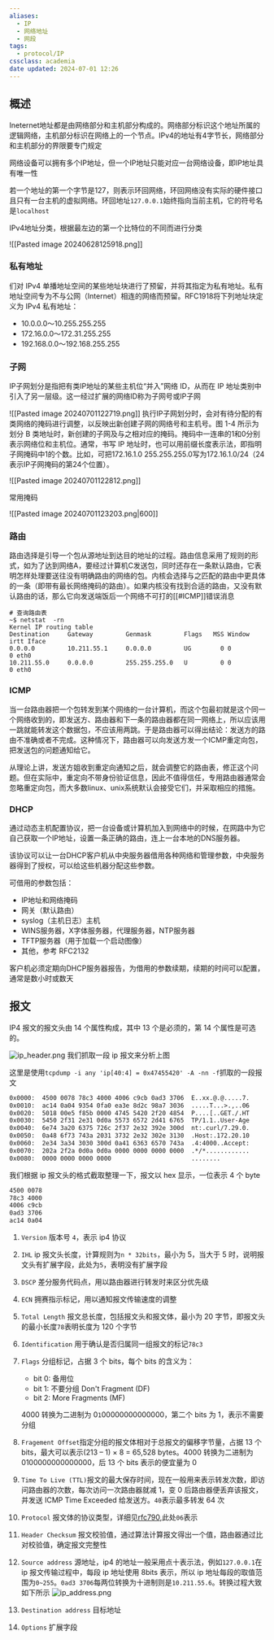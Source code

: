 ```yaml
---
aliases:
  - IP
  - 网络地址
  - 网段
tags:
  - protocol/IP
cssclass: academia
date updated: 2024-07-01 12:26
---
```


## 概述

Ineternet地址都是由网络部分和主机部分构成的。网络部分标识这个地址所属的逻辑网络，主机部分标识在网络上的一个节点。IPv4的地址有4字节长，网络部分和主机部分的界限要专门规定

网络设备可以拥有多个IP地址，但一个IP地址只能对应一台网络设备，即IP地址具有唯一性

若一个地址的第一个字节是127，则表示环回网络，环回网络没有实际的硬件接口且只有一台主机的虚拟网络。环回地址`127.0.0.1`始终指向当前主机，它的符号名是`localhost`

IPv4地址分类，根据最左边的第一个比特位的不同而进行分类

![[Pasted image 20240628125918.png]]

### 私有地址

们对 IPv4 单播地址空间的某些地址块进行了预留，并将其指定为私有地址。私有地址空间专为不与公网（Internet）相连的网络而预留。RFC1918将下列地址块定义为 IPv4 私有地址：

- 10.0.0.0～10.255.255.255
- 172.16.0.0～172.31.255.255
- 192.168.0.0～192.168.255.255

### 子网

IP子网划分是指把有类IP地址的某些主机位“并入”网络 ID，从而在 IP 地址类别中引入了另一层级。这一经过扩展的网络ID称为子网号或IP子网


![[Pasted image 20240701122719.png]]
执行IP子网划分时，会对有待分配的有类网络的掩码进行调整，以反映出新创建子网的网络号和主机号。图 1-4 所示为划分 B 类地址时，新创建的子网及与之相对应的掩码。掩码中一连串的1和0分别表示网络位和主机位。通常，书写 IP 地址时，也可以用前缀长度表示法，即指明子网掩码中1的个数。比如，可把172.16.1.0 255.255.255.0写为172.16.1.0/24（24表示IP子网掩码的第24个位置）。

![[Pasted image 20240701122812.png]]

常用掩码

![[Pasted image 20240701123203.png|600]]

### 路由

路由选择是引导一个包从源地址到达目的地址的过程。路由信息采用了规则的形式，如为了达到网络A，要经过计算机C发送包，同时还存在一条默认路由，它表明怎样处理要送往没有明确路由的网络的包。内核会选择与之匹配的路由中更具体的一条（即带有最长网络掩码的路由）。如果内核没有找到合适的路由，又没有默认路由的话，那么它向发送端饭后一个网络不可打的[[#ICMP]]错误消息

```shell
# 查询路由表
~$ netstat  -rn
Kernel IP routing table
Destination     Gateway         Genmask         Flags   MSS Window  irtt Iface
0.0.0.0         10.211.55.1     0.0.0.0         UG        0 0          0 eth0
10.211.55.0     0.0.0.0         255.255.255.0   U         0 0          0 eth0
```

### ICMP

当一台路由器把一个包转发到某个网络的一台计算机，而这个包最初就是这个同一个网络收到的，即发送方、路由器和下一条的路由器都在同一网络上，所以应该用一跳就能转发这个数据包，不应该用两跳。于是路由器可以得出结论：发送方的路由不准确或者不完成。这种情况下，路由器可以向发送方发一个ICMP重定向包，把发送包的问题通知给它。

从理论上讲，发送方姐收到重定向通知之后，就会调整它的路由表，修正这个问题。但在实际中，重定向不带身份验证信息，因此不值得信任，专用路由器通常会忽略重定向包，而大多数linux、unix系统默认会接受它们，并采取相应的措施。

### DHCP

通过动态主机配置协议，把一台设备或计算机加入到网络中的时候，在网路中为它自己获取一个IP地址，设置一条正确的路由，连上一台本地的DNS服务器。

该协议可以让一台DHCP客户机从中央服务器借用各种网络和管理参数，中央服务器得到了授权，可以给这些机器分配这些参数。

可借用的参数包括：
- IP地址和网络掩码
- 网关（默认路由）
- syslog（主机日志）主机
- WINS服务器，X字体服务器，代理服务器，NTP服务器
- TFTP服务器（用于加载一个启动图像）
- 其他，参考 RFC2132

客户机必须定期向DHCP服务器报告，为借用的参数续期，续期的时间可以配置，通常是数小时或数天

## 报文

IP4 报文的报文头由 14 个属性构成，其中 13 个是必须的，第 14 个属性是可选的。

![ip_header.png](ip_header.png)
我们抓取一段 ip 报文来分析上图

这里是使用`tcpdump -i any 'ip[40:4] = 0x47455420' -A -nn -f`抓取的一段报文

```txt
0x0000:  4500 0078 78c3 4000 4006 c9cb 0ad3 3706  E..xx.@.@.....7.
0x0010:  ac14 0a04 9354 0fa0 ea3e 8d2c 98a7 3036  .....T...>.,..06
0x0020:  5018 00e5 f85b 0000 4745 5420 2f20 4854  P....[..GET./.HT
0x0030:  5450 2f31 2e31 0d0a 5573 6572 2d41 6765  TP/1.1..User-Age
0x0040:  6e74 3a20 6375 726c 2f37 2e32 392e 300d  nt:.curl/7.29.0.
0x0050:  0a48 6f73 743a 2031 3732 2e32 302e 3130  .Host:.172.20.10
0x0060:  2e34 3a34 3030 300d 0a41 6363 6570 743a  .4:4000..Accept:
0x0070:  202a 2f2a 0d0a 0d0a 0000 0000 0000 0000  .*/*............
0x0080:  0000 0000 0000 0000                      ........
```

我们根据 ip 报文头的格式截取整理一下，报文以 hex 显示，一位表示 4 个 byte

```txt
4500 0078
78c3 4000
4006 c9cb
0ad3 3706
ac14 0a04
```

1. `Version` 版本号 `4`，表示 ip4 协议

2. `IHL` ip 报文头长度，计算规则为`n * 32bits`，最小为 5，当大于 5 时，说明报文头有扩展字段，此处为`5`，表明没有扩展字段

3. `DSCP` 差分服务代码点，用以路由器进行转发时来区分优先级

4. `ECN` 拥赛指示标记，用以通知报文传输速度的调整

5. `Total Length` 报文总长度，包括报文头和报文体，最小为 20 字节，即报文头的最小长度`78`表明长度为 120 个字节

6. `Identification` 用于确认是否归属同一组报文的标记`78c3`

7. `Flags` 分组标记，占据 3 个 bits，每个 bits 的含义为：

   - bit 0: 备用位
   - bit 1: 不要分组 Don't Fragment (DF)
   - bit 2: More Fragments (MF)

   4000 转换为二进制为 0`1`00000000000000，第二个 bits 为 1，表示不需要分组

8. `Fragement Offset`指定分组的报文体相对于总报文的偏移字节量，占据 13 个 bits，最大可以表示(213 – 1) × 8 = 65,528 bytes。4000 转换为二进制为 0100000000000000，后 13 个 bits 表示的便宜量为 0

9. `Time To Live (TTL)`报文的最大保存时间，现在一般用来表示转发次数，即访问路由器的次数，每次访问一次路由器就减 1，变 0 后路由器便丢弃该报文，并发送 ICMP Time Exceeded 给发送方。`40`表示最多转发 64 次

10. `Protocol` 报文体的协议类型，详细见[rfc790](https://tools.ietf.org/html/rfc790),此处`06`表示

11. `Header Checksum` 报文校验值，通过算法计算报文得出一个值，路由器通过比对校验值，确定报文完整性

12. `Source address` 源地址，ip4 的地址一般采用点十表示法，例如`127.0.0.1`在 ip 报文传输过程中，每段 ip 地址使用 8bits 表示，所以 ip 地址每段的取值范围为`0~255`。`0ad3 3706`每两位转换为十进制则是`10.211.55.6`。转换过程大致如下所示
    ![ip_address.png](ip_address.png)

13. `Destination address` 目标地址

14. `Options` 扩展字段
